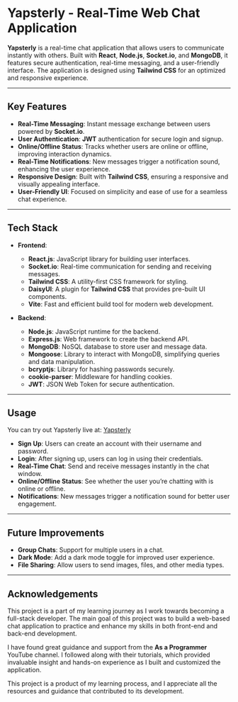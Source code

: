 # Yapsterly - Real-Time Web Chat Application

**Yapsterly** is a real-time chat application that allows users to communicate instantly with others. Built with **React**, **Node.js**, **Socket.io**, and **MongoDB**, it features secure authentication, real-time messaging, and a user-friendly interface. The application is designed using **Tailwind CSS** for an optimized and responsive experience.

---

## Key Features

- **Real-Time Messaging**: Instant message exchange between users powered by **Socket.io**.
- **User Authentication**: **JWT** authentication for secure login and signup.
- **Online/Offline Status**: Tracks whether users are online or offline, improving interaction dynamics.
- **Real-Time Notifications**: New messages trigger a notification sound, enhancing the user experience.
- **Responsive Design**: Built with **Tailwind CSS**, ensuring a responsive and visually appealing interface.
- **User-Friendly UI**: Focused on simplicity and ease of use for a seamless chat experience.

---

## Tech Stack

- **Frontend**:
  - **React.js**: JavaScript library for building user interfaces.
  - **Socket.io**: Real-time communication for sending and receiving messages.
  - **Tailwind CSS**: A utility-first CSS framework for styling.
  - **DaisyUI**: A plugin for **Tailwind CSS** that provides pre-built UI components.
  - **Vite**: Fast and efficient build tool for modern web development.

- **Backend**:
  - **Node.js**: JavaScript runtime for the backend.
  - **Express.js**: Web framework to create the backend API.
  - **MongoDB**: NoSQL database to store user and message data.
  - **Mongoose**: Library to interact with MongoDB, simplifying queries and data manipulation.
  - **bcryptjs**: Library for hashing passwords securely.
  - **cookie-parser**: Middleware for handling cookies.
  - **JWT**: JSON Web Token for secure authentication.

---

## Usage

You can try out Yapsterly live at: [Yapsterly](https://yapsterly.onrender.com/)

- **Sign Up**: Users can create an account with their username and password.
- **Login**: After signing up, users can log in using their credentials.
- **Real-Time Chat**: Send and receive messages instantly in the chat window.
- **Online/Offline Status**: See whether the user you’re chatting with is online or offline.
- **Notifications**: New messages trigger a notification sound for better user engagement.

---


## Future Improvements

- **Group Chats**: Support for multiple users in a chat.
- **Dark Mode**: Add a dark mode toggle for improved user experience.
- **File Sharing**: Allow users to send images, files, and other media types.

---



## Acknowledgements

This project is a part of my learning journey as I work towards becoming a full-stack developer. The main goal of this project was to build a web-based chat application to practice and enhance my skills in both front-end and back-end development.

I have found great guidance and support from the **As a Programmer** YouTube channel. I followed along with their tutorials, which provided invaluable insight and hands-on experience as I built and customized the application.

This project is a product of my learning process, and I appreciate all the resources and guidance that contributed to its development.
